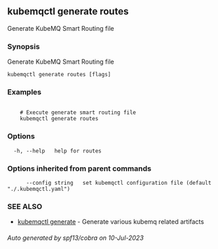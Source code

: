 ## kubemqctl generate routes

Generate KubeMQ Smart Routing file

### Synopsis

Generate KubeMQ Smart Routing file

```
kubemqctl generate routes [flags]
```

### Examples

```

	# Execute generate smart routing file
 	kubemqctl generate routes

```

### Options

```
  -h, --help   help for routes
```

### Options inherited from parent commands

```
      --config string   set kubemqctl configuration file (default "./.kubemqctl.yaml")
```

### SEE ALSO

* [kubemqctl generate](kubemqctl_generate.md)	 - Generate various kubemq related artifacts

###### Auto generated by spf13/cobra on 10-Jul-2023

